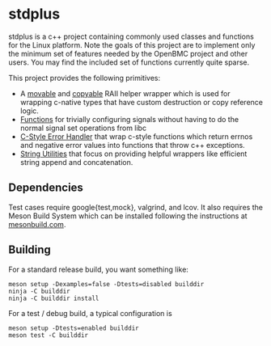 # stdplus

stdplus is a c++ project containing commonly used classes and functions for the
Linux platform. Note the goals of this project are to implement only the minimum
set of features needed by the OpenBMC project and other users. You may find the
included set of functions currently quite sparse.

This project provides the following primitives:

- A [movable](src/stdplus/handle/managed.hpp) and
  [copyable](src/stdplus/handle/copyable.hpp) RAII helper wrapper which is used
  for wrapping c-native types that have custom destruction or copy reference
  logic.
- [Functions](src/stdplus/signal.hpp) for trivially configuring signals without
  having to do the normal signal set operations from libc
- [C-Style Error Handler](src/stdplus/util/cexec.hpp) that wrap c-style
  functions which return errnos and negative error values into functions that
  throw c++ exceptions.
- [String Utilities](src/stdplus/util/string.hpp) that focus on providing
  helpful wrappers like efficient string append and concatenation.

## Dependencies

Test cases require google{test,mock}, valgrind, and lcov. It also requires the
Meson Build System which can be installed following the instructions at
[mesonbuild.com](https://mesonbuild.com/Getting-meson.html).

## Building

For a standard release build, you want something like:

```
meson setup -Dexamples=false -Dtests=disabled builddir
ninja -C builddir
ninja -C builddir install
```

For a test / debug build, a typical configuration is

```
meson setup -Dtests=enabled builddir
meson test -C builddir
```
